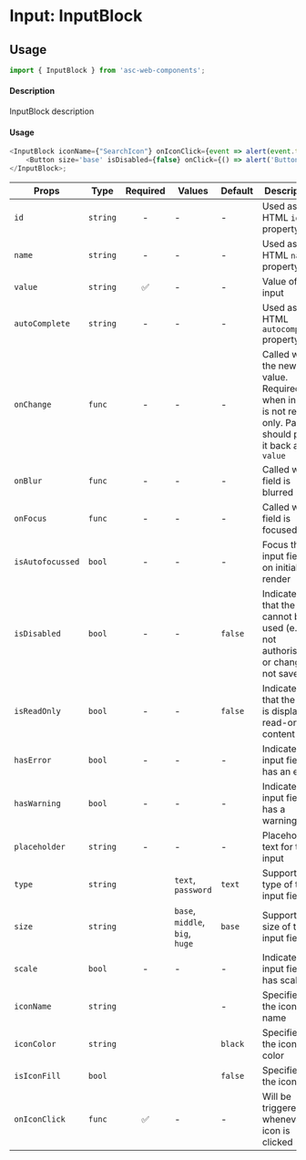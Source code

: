 # Input: InputBlock

## Usage

```js
import { InputBlock } from 'asc-web-components';
```

#### Description

InputBlock description

#### Usage

```js
<InputBlock iconName={"SearchIcon"} onIconClick={event => alert(event.target.value)} onChange={event => alert(event.target.value)} >
    <Button size='base' isDisabled={false} onClick={() => alert('Button clicked')} label="OK" />
</InputBlock>;
```


| Props                  | Type     | Required | Values                         | Default | Description                                                                                            |
| ---------------------- | -------- | :------: | ----------------------------   | ------- | ------------------------------------------------------------------------------------------------------ |
| `id`                   | `string` |    -     | -                              | -       | Used as HTML `id` property                                                                             |
| `name`                 | `string` |    -     | -                              | -       | Used as HTML `name` property                                                                           |
| `value`                | `string` |    ✅    | -                              | -       | Value of the input                                                                                     |
| `autoComplete`         | `string` |    -     | -                              | -       | Used as HTML `autocomplete` property                                                                   |
| `onChange`             | `func`   |    -     | -                              | -       | Called with the new value. Required when input is not read only. Parent should pass it back as `value` |
| `onBlur`               | `func`   |    -     | -                              | -       | Called when field is blurred                                                                           |
| `onFocus`              | `func`   |    -     | -                              | -       | Called when field is focused                                                                           |
| `isAutofocussed`       | `bool`   |    -     | -                              | -       | Focus the input field on initial render                                                                |
| `isDisabled`           | `bool`   |    -     | -                              | `false` | Indicates that the field cannot be used (e.g not authorised, or changes not saved)                     |
| `isReadOnly`           | `bool`   |    -     | -                              | `false` | Indicates that the field is displaying read-only content                                               |
| `hasError`             | `bool`   |    -     | -                              | -       | Indicates the input field has an error                                                                 |
| `hasWarning`           | `bool`   |    -     | -                              | -       | Indicates the input field has a warning                                                                |
| `placeholder`          | `string` |    -     | -                              | -       | Placeholder text for the input                                                                         |
| `type`                 | `string` |          | `text`, `password`             | `text`  | Supported type of the input fields.                                                                    |
| `size`                 | `string` |          | `base`, `middle`, `big`, `huge`| `base`  | Supported size of the input fields.                                                                    |
| `scale`                | `bool`   |    -     | -                              | -       | Indicates the input field has scale                                                                    |
| `iconName`             | `string` |          |                                | -       | Specifies the icon name                                                                                |
| `iconColor`            | `string` |          |                                | `black` | Specifies the icon color                                                                               |
| `isIconFill`           | `bool`   |          |                                | `false` | Specifies the icon fiil                                                                                |
| `onIconClick`          | `func`   |    ✅    | -                              | -       | Will be triggered whenever an icon is clicked                                                          |
